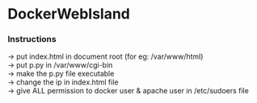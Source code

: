 # DockerWebIsland

### Instructions
-> put index.html in document root (for eg: /var/www/html)<br>
-> put p.py in /var/www/cgi-bin<br>
-> make the p.py file executable<br>
-> change the ip in index.html file<br>
-> give ALL permission to docker user & apache user in /etc/sudoers file
